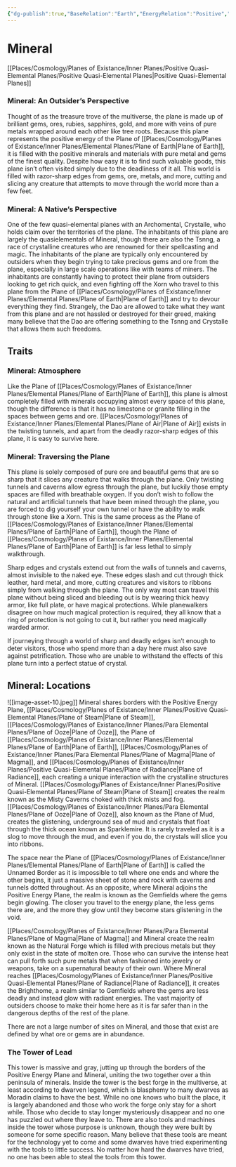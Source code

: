 ```yaml
---
{"dg-publish":true,"BaseRelation":"Earth","EnergyRelation":"Positive","aliases":null,"tags":null,"permalink":"/places/cosmology/planes-of-existance/inner-planes/positive-quasi-elemental-planes/plane-of-mineral/","dgHomeLink":true,"dgPassFrontmatter":true}
---
```


# Mineral
[[Places/Cosmology/Planes of Existance/Inner Planes/Positive Quasi-Elemental Planes/Positive Quasi-Elemental Planes|Positive Quasi-Elemental Planes]]
### Mineral: An Outsider’s Perspective
Thought of as the treasure trove of the multiverse, the plane is made up of brilliant gems, ores, rubies, sapphires, gold, and more with veins of pure metals wrapped around each other like tree roots. Because this plane represents the positive energy of the Plane of [[Places/Cosmology/Planes of Existance/Inner Planes/Elemental Planes/Plane of Earth|Plane of Earth]], it is filled with the positive minerals and materials with pure metal and gems of the finest quality. Despite how easy it is to find such valuable goods, this plane isn’t often visited simply due to the deadliness of it all. This world is filled with razor-sharp edges from gems, ore, metals, and more, cutting and slicing any creature that attempts to move through the world more than a few feet.

### Mineral: A Native’s Perspective
One of the few quasi-elemental planes with an Archomental, Crystalle, who holds claim over the territories of the plane. The inhabitants of this plane are largely the quasielementals of Mineral, though there are also the Tsnng, a race of crystalline creatures who are renowned for their spellcasting and magic. The inhabitants of the plane are typically only encountered by outsiders when they begin trying to take precious gems and ore from the plane, especially in large scale operations like with teams of miners. The inhabitants are constantly having to protect their plane from outsiders looking to get rich quick, and even fighting off the Xorn who travel to this plane from the Plane of [[Places/Cosmology/Planes of Existance/Inner Planes/Elemental Planes/Plane of Earth|Plane of Earth]] and try to devour everything they find. Strangely, the Dao are allowed to take what they want from this plane and are not hassled or destroyed for their greed, making many believe that the Dao are offering something to the Tsnng and Crystalle that allows them such freedoms.

## Traits
### Mineral: Atmosphere
Like the Plane of [[Places/Cosmology/Planes of Existance/Inner Planes/Elemental Planes/Plane of Earth|Plane of Earth]], this plane is almost completely filled with minerals occupying almost every space of this plane, though the difference is that it has no limestone or granite filling in the spaces between gems and ore. [[Places/Cosmology/Planes of Existance/Inner Planes/Elemental Planes/Plane of Air|Plane of Air]] exists in the twisting tunnels, and apart from the deadly razor-sharp edges of this plane, it is easy to survive here.

### Mineral: Traversing the Plane
This plane is solely composed of pure ore and beautiful gems that are so sharp that it slices any creature that walks through the plane. Only twisting tunnels and caverns allow egress through the plane, but luckily those empty spaces are filled with breathable oxygen. If you don’t wish to follow the natural and artificial tunnels that have been mined through the plane, you are forced to dig yourself your own tunnel or have the ability to walk through stone like a Xorn. This is the same process as the Plane of [[Places/Cosmology/Planes of Existance/Inner Planes/Elemental Planes/Plane of Earth|Plane of Earth]], though the Plane of [[Places/Cosmology/Planes of Existance/Inner Planes/Elemental Planes/Plane of Earth|Plane of Earth]] is far less lethal to simply walkthrough.

Sharp edges and crystals extend out from the walls of tunnels and caverns, almost invisible to the naked eye. These edges slash and cut through thick leather, hard metal, and more, cutting creatures and visitors to ribbons simply from walking through the plane. The only way most can travel this plane without being sliced and bleeding out is by wearing thick heavy armor, like full plate, or have magical protections. While planewalkers disagree on how much magical protection is required, they all know that a ring of protection is not going to cut it, but rather you need magically warded armor.

If journeying through a world of sharp and deadly edges isn’t enough to deter visitors, those who spend more than a day here must also save against petrification. Those who are unable to withstand the effects of this plane turn into a perfect statue of crystal.

## Mineral: Locations
![[image-asset-10.jpeg]]
Mineral shares borders with the Positive Energy Plane, [[Places/Cosmology/Planes of Existance/Inner Planes/Positive Quasi-Elemental Planes/Plane of Steam|Plane of Steam]], [[Places/Cosmology/Planes of Existance/Inner Planes/Para Elemental Planes/Plane of Ooze|Plane of Ooze]], the Plane of [[Places/Cosmology/Planes of Existance/Inner Planes/Elemental Planes/Plane of Earth|Plane of Earth]], [[Places/Cosmology/Planes of Existance/Inner Planes/Para Elemental Planes/Plane of Magma|Plane of Magma]], and [[Places/Cosmology/Planes of Existance/Inner Planes/Positive Quasi-Elemental Planes/Plane of Radiance|Plane of Radiance]], each creating a unique interaction with the crystalline structures of Mineral. [[Places/Cosmology/Planes of Existance/Inner Planes/Positive Quasi-Elemental Planes/Plane of Steam|Plane of Steam]] creates the realm known as the Misty Caverns choked with thick mists and fog. [[Places/Cosmology/Planes of Existance/Inner Planes/Para Elemental Planes/Plane of Ooze|Plane of Ooze]], also known as the Plane of Mud, creates the glistening, underground sea of mud and crystals that float through the thick ocean known as Sparklemire. It is rarely traveled as it is a slog to move through the mud, and even if you do, the crystals will slice you into ribbons.

The space near the Plane of [[Places/Cosmology/Planes of Existance/Inner Planes/Elemental Planes/Plane of Earth|Plane of Earth]] is called the Unnamed Border as it is impossible to tell where one ends and where the other begins, it just a massive sheet of stone and rock with caverns and tunnels dotted throughout. As an opposite, where Mineral adjoins the Positive Energy Plane, the realm is known as the Gemfields where the gems begin glowing. The closer you travel to the energy plane, the less gems there are, and the more they glow until they become stars glistening in the void. 

[[Places/Cosmology/Planes of Existance/Inner Planes/Para Elemental Planes/Plane of Magma|Plane of Magma]] and Mineral create the realm known as the Natural Forge which is filled with precious metals but they only exist in the state of molten ore. Those who can survive the intense heat can pull forth such pure metals that when fashioned into jewelry or weapons, take on a supernatural beauty of their own. Where Mineral reaches [[Places/Cosmology/Planes of Existance/Inner Planes/Positive Quasi-Elemental Planes/Plane of Radiance|Plane of Radiance]], it creates the Brighthome, a realm similar to Gemfields where the gems are less deadly and instead glow with radiant energies. The vast majority of outsiders choose to make their home here as it is far safer than in the dangerous depths of the rest of the plane. 

There are not a large number of sites on Mineral, and those that exist are defined by what ore or gems are in abundance.

### The Tower of Lead

This tower is massive and gray, jutting up through the borders of the Positive Energy Plane and Mineral, uniting the two together over a thin peninsula of minerals. Inside the tower is the best forge in the multiverse, at least according to dwarven legend, which is blasphemy to many dwarves as Moradin claims to have the best. While no one knows who built the place, it is largely abandoned and those who work the forge only stay for a short while. Those who decide to stay longer mysteriously disappear and no one has puzzled out where they leave to. There are also tools and machines inside the tower whose purpose is unknown, though they were built by someone for some specific reason. Many believe that these tools are meant for the technology yet to come and some dwarves have tried experimenting with the tools to little success. No matter how hard the dwarves have tried, no one has been able to steal the tools from this tower.